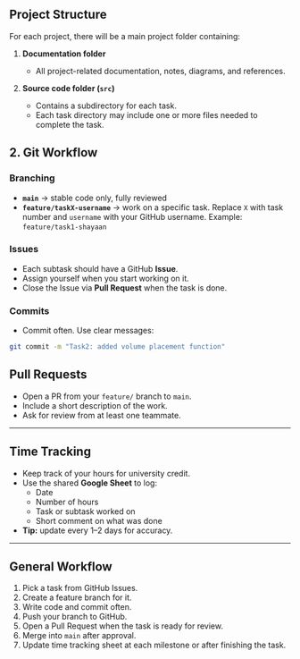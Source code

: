 ## Project Structure

For each project, there will be a main project folder containing:

1. **Documentation folder**
   - All project-related documentation, notes, diagrams, and references.

2. **Source code folder (`src`)**
   - Contains a subdirectory for each task.
   - Each task directory may include one or more files needed to complete the task.

## 2. Git Workflow

### Branching
- **`main`** → stable code only, fully reviewed
- **`feature/taskX-username`** → work on a specific task. Replace `X` with task number and `username` with your GitHub username. Example: `feature/task1-shayaan`

### Issues
- Each subtask should have a GitHub **Issue**.
- Assign yourself when you start working on it.
- Close the Issue via **Pull Request** when the task is done.

### Commits
- Commit often. Use clear messages:
```bash
git commit -m "Task2: added volume placement function"
```
## Pull Requests

- Open a PR from your `feature/` branch to `main`.
- Include a short description of the work.
- Ask for review from at least one teammate.

---

## Time Tracking

- Keep track of your hours for university credit.
- Use the shared **Google Sheet** to log:
  - Date
  - Number of hours
  - Task or subtask worked on
  - Short comment on what was done
- **Tip:** update every 1–2 days for accuracy.

---

## General Workflow

1. Pick a task from GitHub Issues.
2. Create a feature branch for it.
3. Write code and commit often.
4. Push your branch to GitHub.
5. Open a Pull Request when the task is ready for review.
6. Merge into `main` after approval.
7. Update time tracking sheet at each milestone or after finishing the task.


